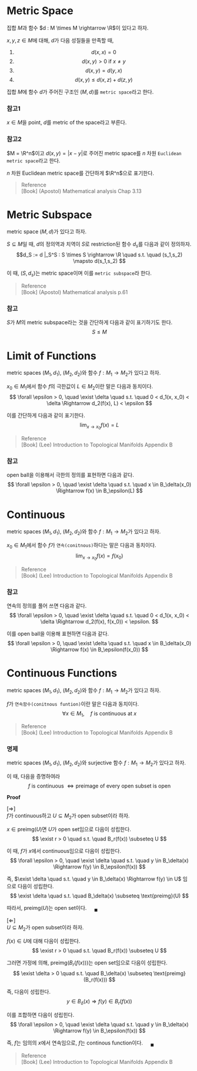 # Metric Space
집합 $M$과 함수 $d : M \times M \rightarrow \R$이 있다고 하자.

$x,y,z \in M$에 대해, $d$가 다음 성질들을 만족할 때,
1. $$ d(x,x) = 0 $$
2. $$ d(x,y) > 0 \text{ if } x \neq y $$ 
3. $$ d(x,y) = d(y,x) $$
4. $$ d(x,y) \le d(x,z) + d(z,y) $$

집합 $M$에 함수 $d$가 주어진 구조인 $(M,d)$를 `metric space`라고 한다.

### 참고1
$x \in M$을 point, $d$를 metric of the space라고 부른다.

### 참고2
$M = \R^n$이고 $d(x,y) = |x-y|$로 주어진 metric space를 $n$ 차원 `Euclidean metric space`라고 한다.

$n$ 차원 Euclidean metric space를 간단하게 $\R^n$으로 표기한다.

> Reference  
> [Book] (Apostol)  Mathematical analysis Chap 3.13

# Metric Subspace
metric space $(M,d)$가 있다고 하자.

$S \subseteq M$일 때, $d$의 정의역과 치역이 $S$로 restriction된 함수 $d_s$를 다음과 같이 정의하자.
$$d_S := d |_S^S : S \times S \rightarrow \R \quad s.t. \quad (s_1,s_2) \mapsto d(s_1,s_2) $$

이 때, $(S,d_s)$는 metric space이며 이를 `metric subspace`라 한다.

> Reference  
> [Book] (Apostol)  Mathematical analysis p.61 

### 참고
$S$가 $M$의 metric subspace라는 것을 간단하게 다음과 같이 표기하기도 한다.
$$ S \le M $$


# Limit of Functions
metric spaces $(M_1,d_1),$ $(M_2,d_2)$와 함수 $f : M_1 \rightarrow M_2$가 있다고 하자.

$x_0 \in M_1$에서 함수 $f$의 극한값이 $L \in M_2$이란 말은 다음과 동치이다.
$$ \forall \epsilon > 0, \quad \exist  \delta \quad s.t. \quad 0 < d_1(x, x_0) < \delta \Rightarrow d_2(f(x), L) < \epsilon $$

이를 간단하게 다음과 같이 표기한다.
$$ \lim_{x \rightarrow x_0} f(x) = L $$

> Reference  
> [Book] (Lee) Introduction to Topological Manifolds Appendix B

### 참고
open ball을 이용해서 극한의 정의를 표현하면 다음과 같다.
$$ \forall \epsilon > 0, \quad \exist  \delta \quad s.t. \quad x \in  B_\delta(x_0) \Rightarrow f(x) \in B_\epsilon(L) $$

# Continuous
metric spaces $(M_1,d_1),$ $(M_2,d_2)$와 함수 $f : M_1 \rightarrow M_2$가 있다고 하자.

$x_0 \in M_1$에서 함수 $f$가 `연속(conitnous)`하다는 말은 다음과 동치이다.
$$ \lim_{x \rightarrow x_0} f(x) = f(x_0) $$

> Reference  
> [Book] (Lee) Introduction to Topological Manifolds Appendix B

### 참고
연속의 정의를 풀어 쓰면 다음과 같다.
$$ \forall \epsilon > 0, \quad \exist  \delta \quad s.t. \quad 0 < d_1(x, x_0) < \delta \Rightarrow d_2(f(x), f(x_0)) < \epsilon. $$

이를 open ball을 이용해 표현하면 다음과 같다.
$$ \forall \epsilon > 0, \quad \exist  \delta \quad s.t. \quad x \in  B_\delta(x_0) \Rightarrow f(x) \in B_\epsilon(f(x_0)) $$

# Continuous Functions
metric spaces $(M_1,d_1),$ $(M_2,d_2)$와 함수 $f : M_1 \rightarrow M_2$가 있다고 하자.

$f$가 `연속함수(conitnous funtion)`이란 말은 다음과 동치이다.
$$ \forall x \in M_1, \quad f \text { is continuous at } x $$

> Reference  
> [Book] (Lee) Introduction to Topological Manifolds Appendix B

### 명제
metric spaces $(M_1,d_1),$ $(M_2,d_2)$와 surjective 함수 $f : M_1 \rightarrow M_2$가 있다고 하자.

이 때, 다음을 증명하여라
$$ f \text{ is continuous } \Leftrightarrow \text{preimage of every open subset is open} $$

**Proof**

[$\Rightarrow$]  
$f$가 continuous하고 $U \subseteq M_2$가 open subset이라 하자.

$x \in \text{preimg}(U)$면 $U$가 open set임으로 다음이 성립한다.
$$ \exist r > 0  \quad s.t. \quad B_r(f(x)) \subseteq U $$

이 때, $f$가 $x$에서 continuous임으로 다음이 성립한다.
$$ \forall \epsilon > 0, \quad \exist  \delta \quad s.t. \quad y \in  B_\delta(x) \Rightarrow f(y) \in B_\epsilon(f(x)) $$

즉, $\exist \delta \quad s.t. \quad y \in  B_\delta(x) \Rightarrow f(y) \in U$ 임으로 다음이 성립한다.
$$ \exist \delta \quad s.t. \quad B_\delta(x) \subseteq \text{preimg}(U) $$

따라서, $\text{preimg}(U)$는 open set이다. $\quad {_\blacksquare}$

[$\Leftarrow$]  
$U \subseteq M_2$가 open subset이라 하자.

$f(x) \in U$에 대해 다음이 성립한다.
$$ \exist r > 0 \quad s.t. \quad B_r(f(x)) \subseteq U $$

그러면 가정에 의해, $\text{preimg}(B_r(f(x)))$는 open set임으로 다음이 성립한다.
$$ \exist \delta > 0 \quad s.t. \quad B_\delta(x) \subseteq \text{preimg}(B_r(f(x))) $$

즉, 다음이 성립한다.
$$ y \in B_\delta(x) \Rightarrow f(y) \in B_r(f(x)) $$

이를 조합하면 다음이 성립힌다.
$$ \forall \epsilon > 0, \quad \exist  \delta \quad s.t. \quad y \in B_\delta(x) \Rightarrow f(y) \in B_\epsilon(f(x)) $$

즉, $f$는 임의의 $x$에서 연속임으로, $f$는 continous function이다. $\quad {_\blacksquare}$ 

> Reference  
> [Book] (Lee) Introduction to Topological Manifolds Appendix B